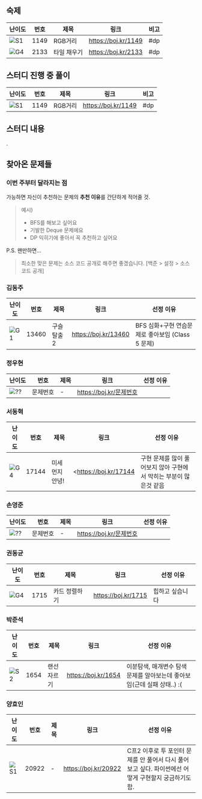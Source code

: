 ## 숙제

| 난이도 | 번호 | 제목        | 링크                  | 비고 |
| ------ | ---- | ----------- | --------------------- | ---- |
| ![S1]  | 1149 | RGB거리     | <https://boj.kr/1149> | #dp  |
| ![G4]  | 2133 | 타일 채우기 | <https://boj.kr/2133> | #dp  |

## 스터디 진행 중 풀이

| 난이도 | 번호 | 제목    | 링크                  | 비고 |
| ------ | ---- | ------- | --------------------- | ---- |
| ![S1]  | 1149 | RGB거리 | <https://boj.kr/1149> | #dp  |

## 스터디 내용

.

## 찾아온 문제들

### 이번 주부터 달라지는 점

가능하면 자신이 추천하는 문제의 **추천 이유**를 간단하게 적어줄 것.

> 예시)
>
> * BFS를 해보고 싶어요
> * 기발한 Deque 문제에요
> * DP 익히기에 좋아서 꼭 추천하고 싶어요

P.S. 왠만하면...

> 최소한 맞은 문제는 소스 코드 공개로 해주면 좋겠습니다. [백준 > 설정 > 소스 코드 공개]

### 김동주

| 난이도 | 번호  | 제목        | 링크                   | 선정 이유                                        |
| ------ | ----- | ----------- | ---------------------- | ------------------------------------------------ |
| ![G1]  | 13460 | 구슬 탈출 2 | <https://boj.kr/13460> | BFS 심화+구현 연습문제로 좋아보임 (Class 5 문제) |

### 정우현

| 난이도 | 번호     | 제목 | 링크                      | 선정 이유 |
| ------ | -------- | ---- | ------------------------- | --------- |
| ![??]  | 문제번호 | -    | <https://boj.kr/문제번호> |           |

### 서동혁

| 난이도 | 번호     | 제목 | 링크                      | 선정 이유 |
| ------ | -------- | ---- | ------------------------- | --------- |
| ![G4]  | 17144| 미세먼지 안녕!   | <https://boj.kr/17144 | 구현 문제를 많이 풀어보지 않아 구현에서 막히는 부분이 많은것 같음   |

### 손영준

| 난이도 | 번호     | 제목 | 링크                      | 선정 이유 |
| ------ | -------- | ---- | ------------------------- | --------- |
| ![??]  | 문제번호 | -    | <https://boj.kr/문제번호> |           |

### 권동균

| 난이도 | 번호     | 제목 | 링크                      | 선정 이유 |
| ------ | -------- | ---- | ------------------------- | --------- |
| ![G4]  | 1715 | 카드 정렬하기 | <https://boj.kr/1715> |  힙하고 싶습니다 |

### 박준석

| 난이도 | 번호     | 제목 | 링크                      | 선정 이유 |
| ------ | -------- | ---- | ------------------------- | --------- |
| ![S2]  | 1654 | 랜선 자르기   | <https://boj.kr/1654> | 이분탐색, 매개변수 탐색 문제를 알아보는데 좋아보임(근데 실패 상태..) :( |

### 양효인

| 난이도 | 번호     | 제목 | 링크                      | 선정 이유 |
| ------ | -------- | ---- | ------------------------- | --------- |
| ![S1]  | 20922 | -    | <https://boj.kr/20922> | C프2 이후로 투 포인터 문제를 안 풀어서 다시 풀어보고 싶다. 파이썬에선 어떻게 구현할지 궁금하기도 함. |

<!-- solved.ac 문제 난이도 별 태그 이미지 -->

[P1]: https://d2gd6pc034wcta.cloudfront.net/tier/20.svg
[P2]: https://d2gd6pc034wcta.cloudfront.net/tier/19.svg
[P3]: https://d2gd6pc034wcta.cloudfront.net/tier/18.svg
[P4]: https://d2gd6pc034wcta.cloudfront.net/tier/17.svg
[P5]: https://d2gd6pc034wcta.cloudfront.net/tier/16.svg
[G1]: https://d2gd6pc034wcta.cloudfront.net/tier/15.svg
[G2]: https://d2gd6pc034wcta.cloudfront.net/tier/14.svg
[G3]: https://d2gd6pc034wcta.cloudfront.net/tier/13.svg
[G4]: https://d2gd6pc034wcta.cloudfront.net/tier/12.svg
[G5]: https://d2gd6pc034wcta.cloudfront.net/tier/11.svg
[S1]: https://d2gd6pc034wcta.cloudfront.net/tier/10.svg
[S2]: https://d2gd6pc034wcta.cloudfront.net/tier/9.svg
[S3]: https://d2gd6pc034wcta.cloudfront.net/tier/8.svg
[S4]: https://d2gd6pc034wcta.cloudfront.net/tier/7.svg
[S5]: https://d2gd6pc034wcta.cloudfront.net/tier/6.svg
[??]: https://d2gd6pc034wcta.cloudfront.net/tier/0.svg
